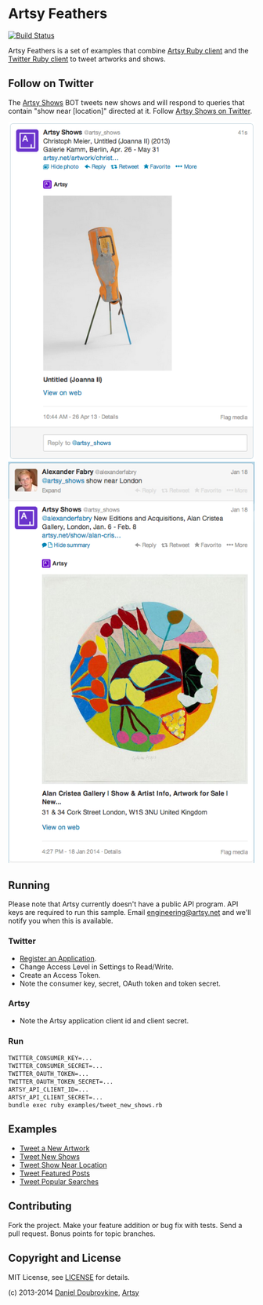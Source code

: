 Artsy Feathers
==============

[![Build Status](https://travis-ci.org/dblock/artsy-feathers.png)](https://travis-ci.org/dblock/artsy-feathers)

Artsy Feathers is a set of examples that combine [Artsy Ruby client](https://github.com/artsy/artsy-ruby-client) and the [Twitter Ruby client](https://github.com/sferik/twitter) to tweet artworks and shows.

Follow on Twitter
-----------------

The [Artsy Shows](https://twitter.com/artsy_shows) BOT tweets new shows and will respond to queries that contain "show near [location]" directed at it. Follow [Artsy Shows on Twitter](https://twitter.com/artsy_shows).

![](screenshots/artsy_shows.png) ![](screenshots/artsy_show_near.png)

Running
-------

Please note that Artsy currently doesn't have a public API program. API keys are required to run this sample. Email engineering@artsy.net and we'll notify you when this is available.

### Twitter

* [Register an Application](https://dev.twitter.com/apps/new).
* Change Access Level in Settings to Read/Write.
* Create an Access Token.
* Note the consumer key, secret, OAuth token and token secret.

### Artsy

* Note the Artsy application client id and client secret.

### Run

```
TWITTER_CONSUMER_KEY=...
TWITTER_CONSUMER_SECRET=...
TWITTER_OAUTH_TOKEN=...
TWITTER_OAUTH_TOKEN_SECRET=...
ARTSY_API_CLIENT_ID=...
ARTSY_API_CLIENT_SECRET=...
bundle exec ruby examples/tweet_new_shows.rb
```

Examples
--------

* [Tweet a New Artwork](examples/tweet_new_artwork.rb)
* [Tweet New Shows](examples/tweet_new_shows.rb)
* [Tweet Show Near Location](examples/tweet_show_near.rb)
* [Tweet Featured Posts](examples/tweet_featured_posts.rb)
* [Tweet Popular Searches](examples/tweet_popular_searches.rb)

Contributing
------------

Fork the project. Make your feature addition or bug fix with tests. Send a pull request. Bonus points for topic branches.

Copyright and License
---------------------

MIT License, see [LICENSE](http://github.com/dblock/mongoid-scroll/raw/master/LICENSE.md) for details.

(c) 2013-2014 [Daniel Doubrovkine](http://github.com/dblock), [Artsy](http://artsy.net)
